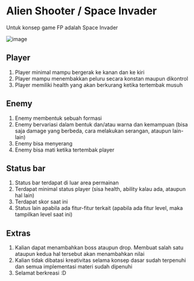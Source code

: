 # Alien Shooter / Space Invader

Untuk konsep game FP adalah Space Invader

![image](https://github.com/LuvinVictii/tutorial-PBO-RPL/assets/78089862/8218f01e-80a3-44ab-b43f-78c0fef7c316)

## Player
1. Player minimal mampu bergerak ke kanan dan ke kiri
2. Player mampu menembakkan peluru secara konstan maupun dikontrol
3. Player memiliki health yang akan berkurang ketika tertembak musuh

## Enemy
1. Enemy membentuk sebuah formasi
2. Enemy bervariasi dalam bentuk dan/atau warna dan kemampuan (bisa saja damage yang berbeda, cara melakukan serangan, ataupun lain-lain)
3. Enemy bisa menyerang
4. Enemy bisa mati ketika tertembak player

## Status bar
1. Status bar terdapat di luar area permainan
2. Terdapat minimal status player (sisa health, ability kalau ada, ataupun hal lain)
3. Terdapat skor saat ini
4. Status lain apabila ada fitur-fitur terkait (apabila ada fitur level, maka tampilkan level saat ini)

## Extras
1. Kalian dapat menambahkan boss ataupun drop. Membuat salah satu ataupun kedua hal tersebut akan menambahkan nilai
2. Kalian tidak dibatasi kreativitas selama konsep dasar sudah terpenuhi dan semua implementasi materi sudah dipenuhi
3. Selamat berkreasi :D
